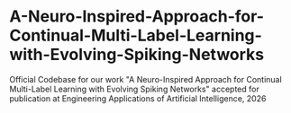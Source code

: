 # A-Neuro-Inspired-Approach-for-Continual-Multi-Label-Learning-with-Evolving-Spiking-Networks
Official Codebase for our work "A Neuro-Inspired Approach for Continual Multi-Label Learning with Evolving Spiking Networks" accepted for publication at Engineering Applications of Artificial Intelligence, 2026
